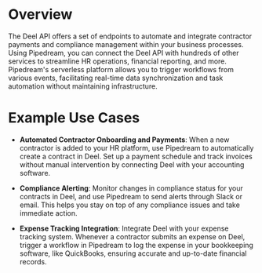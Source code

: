 # Overview

The Deel API offers a set of endpoints to automate and integrate contractor payments and compliance management within your business processes. Using Pipedream, you can connect the Deel API with hundreds of other services to streamline HR operations, financial reporting, and more. Pipedream's serverless platform allows you to trigger workflows from various events, facilitating real-time data synchronization and task automation without maintaining infrastructure.

# Example Use Cases

- **Automated Contractor Onboarding and Payments**: When a new contractor is added to your HR platform, use Pipedream to automatically create a contract in Deel. Set up a payment schedule and track invoices without manual intervention by connecting Deel with your accounting software.

- **Compliance Alerting**: Monitor changes in compliance status for your contracts in Deel, and use Pipedream to send alerts through Slack or email. This helps you stay on top of any compliance issues and take immediate action.

- **Expense Tracking Integration**: Integrate Deel with your expense tracking system. Whenever a contractor submits an expense on Deel, trigger a workflow in Pipedream to log the expense in your bookkeeping software, like QuickBooks, ensuring accurate and up-to-date financial records.
